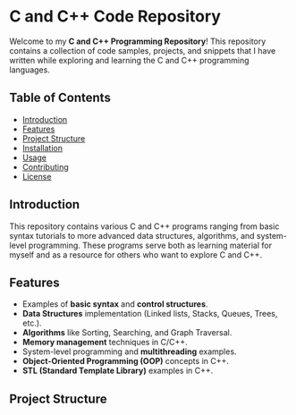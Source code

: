 # C and C++ Code Repository

Welcome to my **C and C++ Programming Repository**! This repository contains a collection of code samples, projects, and snippets that I have written while exploring and learning the C and C++ programming languages.

## Table of Contents

- [Introduction](#introduction)
- [Features](#features)
- [Project Structure](#project-structure)
- [Installation](#installation)
- [Usage](#usage)
- [Contributing](#contributing)
- [License](#license)

## Introduction

This repository contains various C and C++ programs ranging from basic syntax tutorials to more advanced data structures, algorithms, and system-level programming. These programs serve both as learning material for myself and as a resource for others who want to explore C and C++.

## Features

- Examples of **basic syntax** and **control structures**.
- **Data Structures** implementation (Linked lists, Stacks, Queues, Trees, etc.).
- **Algorithms** like Sorting, Searching, and Graph Traversal.
- **Memory management** techniques in C/C++.
- System-level programming and **multithreading** examples.
- **Object-Oriented Programming (OOP)** concepts in C++.
- **STL (Standard Template Library)** examples in C++.

## Project Structure

